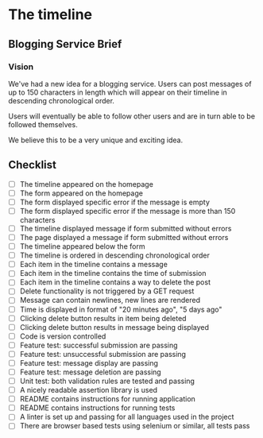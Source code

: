 # The timeline
## Blogging Service Brief
### Vision
We've had a new idea for a blogging service. Users can post messages of up to 150 characters in length which will appear on their timeline in descending chronological order.

Users will eventually be able to follow other users and are in turn able to be followed themselves.

We believe this to be a very unique and exciting idea.

## Checklist
- [ ] The timeline appeared on the homepage
- [ ] The form appeared on the homepage
- [ ] The form displayed specific error if the message is empty
- [ ] The form displayed specific error if the message is more than 150 characters
- [ ] The timeline displayed message if form submitted without errors
- [ ] The page displayed a message if form submitted without errors
- [ ] The timeline appeared below the form
- [ ] The timeline is ordered in descending chronological order
- [ ] Each item in the timeline contains a message
- [ ] Each item in the timeline contains the time of submission
- [ ] Each item in the timeline contains a way to delete the post
- [ ] Delete functionality is not triggered by a GET request
- [ ] Message can contain newlines, new lines are rendered
- [ ] Time is displayed in format of "20 minutes ago", "5 days ago"
- [ ] Clicking delete button results in item being deleted
- [ ] Clicking delete button results in message being displayed
- [ ] Code is version controlled
- [ ] Feature test: successful submission are passing
- [ ] Feature test: unsuccessful submission are passing
- [ ] Feature test: message display are passing
- [ ] Feature test: message deletion are passing
- [ ] Unit test: both validation rules are tested and passing
- [ ] A nicely readable assertion library is used
- [ ] README contains instructions for running application
- [ ] README contains instructions for running tests
- [ ] A linter is set up and passing for all languages used in the project
- [ ] There are browser based tests using selenium or similar, all tests pass
